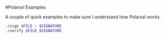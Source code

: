 #Polarssl Examples

A couple of quick examples to make sure I understand how Polarssl works.

```sh
./sign $FILE > $SIGNATURE
./verify $FILE $SIGNATURE
```

